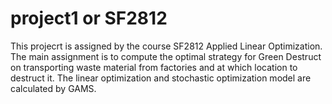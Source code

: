 # project1 or SF2812
This projecrt is assigned by the course SF2812 Applied Linear Optimization. 
The main assignment is to compute the optimal strategy for Green Destruct on transporting waste material from factories and at which location to destruct it. The linear optimization and stochastic optimization model are calculated by GAMS.
